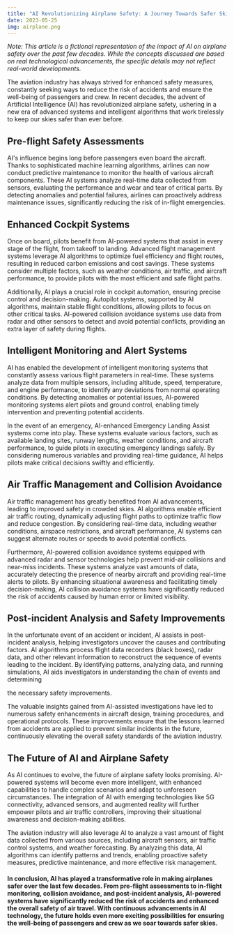 ```yaml
---
title: "AI Revolutionizing Airplane Safety: A Journey Towards Safer Skies"
date: 2023-05-25
img: airplane.png
---
```

*Note: This article is a fictional representation of the impact of AI on airplane safety over the past few decades. While the concepts discussed are based on real technological advancements, the specific details may not reflect real-world developments.*

The aviation industry has always strived for enhanced safety measures, constantly seeking ways to reduce the risk of accidents and ensure the well-being of passengers and crew. In recent decades, the advent of Artificial Intelligence (AI) has revolutionized airplane safety, ushering in a new era of advanced systems and intelligent algorithms that work tirelessly to keep our skies safer than ever before.

## Pre-flight Safety Assessments

AI's influence begins long before passengers even board the aircraft. Thanks to sophisticated machine learning algorithms, airlines can now conduct predictive maintenance to monitor the health of various aircraft components. These AI systems analyze real-time data collected from sensors, evaluating the performance and wear and tear of critical parts. By detecting anomalies and potential failures, airlines can proactively address maintenance issues, significantly reducing the risk of in-flight emergencies.

## Enhanced Cockpit Systems

Once on board, pilots benefit from AI-powered systems that assist in every stage of the flight, from takeoff to landing. Advanced flight management systems leverage AI algorithms to optimize fuel efficiency and flight routes, resulting in reduced carbon emissions and cost savings. These systems consider multiple factors, such as weather conditions, air traffic, and aircraft performance, to provide pilots with the most efficient and safe flight paths.

Additionally, AI plays a crucial role in cockpit automation, ensuring precise control and decision-making. Autopilot systems, supported by AI algorithms, maintain stable flight conditions, allowing pilots to focus on other critical tasks. AI-powered collision avoidance systems use data from radar and other sensors to detect and avoid potential conflicts, providing an extra layer of safety during flights.

## Intelligent Monitoring and Alert Systems

AI has enabled the development of intelligent monitoring systems that constantly assess various flight parameters in real-time. These systems analyze data from multiple sensors, including altitude, speed, temperature, and engine performance, to identify any deviations from normal operating conditions. By detecting anomalies or potential issues, AI-powered monitoring systems alert pilots and ground control, enabling timely intervention and preventing potential accidents.

In the event of an emergency, AI-enhanced Emergency Landing Assist systems come into play. These systems evaluate various factors, such as available landing sites, runway lengths, weather conditions, and aircraft performance, to guide pilots in executing emergency landings safely. By considering numerous variables and providing real-time guidance, AI helps pilots make critical decisions swiftly and efficiently.

## Air Traffic Management and Collision Avoidance

Air traffic management has greatly benefited from AI advancements, leading to improved safety in crowded skies. AI algorithms enable efficient air traffic routing, dynamically adjusting flight paths to optimize traffic flow and reduce congestion. By considering real-time data, including weather conditions, airspace restrictions, and aircraft performance, AI systems can suggest alternate routes or speeds to avoid potential conflicts.

Furthermore, AI-powered collision avoidance systems equipped with advanced radar and sensor technologies help prevent mid-air collisions and near-miss incidents. These systems analyze vast amounts of data, accurately detecting the presence of nearby aircraft and providing real-time alerts to pilots. By enhancing situational awareness and facilitating timely decision-making, AI collision avoidance systems have significantly reduced the risk of accidents caused by human error or limited visibility.

## Post-incident Analysis and Safety Improvements

In the unfortunate event of an accident or incident, AI assists in post-incident analysis, helping investigators uncover the causes and contributing factors. AI algorithms process flight data recorders (black boxes), radar data, and other relevant information to reconstruct the sequence of events leading to the incident. By identifying patterns, analyzing data, and running simulations, AI aids investigators in understanding the chain of events and determining

 the necessary safety improvements.

The valuable insights gained from AI-assisted investigations have led to numerous safety enhancements in aircraft design, training procedures, and operational protocols. These improvements ensure that the lessons learned from accidents are applied to prevent similar incidents in the future, continuously elevating the overall safety standards of the aviation industry.

## The Future of AI and Airplane Safety

As AI continues to evolve, the future of airplane safety looks promising. AI-powered systems will become even more intelligent, with enhanced capabilities to handle complex scenarios and adapt to unforeseen circumstances. The integration of AI with emerging technologies like 5G connectivity, advanced sensors, and augmented reality will further empower pilots and air traffic controllers, improving their situational awareness and decision-making abilities.

The aviation industry will also leverage AI to analyze a vast amount of flight data collected from various sources, including aircraft sensors, air traffic control systems, and weather forecasting. By analyzing this data, AI algorithms can identify patterns and trends, enabling proactive safety measures, predictive maintenance, and more effective risk management.

#### In conclusion, AI has played a transformative role in making airplanes safer over the last few decades. From pre-flight assessments to in-flight monitoring, collision avoidance, and post-incident analysis, AI-powered systems have significantly reduced the risk of accidents and enhanced the overall safety of air travel. With continuous advancements in AI technology, the future holds even more exciting possibilities for ensuring the well-being of passengers and crew as we soar towards safer skies.
